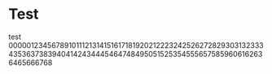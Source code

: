 # Test
test
000001234567891011121314151617181920212223242526272829303132333435363738394041424344454647484950515253545556575859606162636465666768